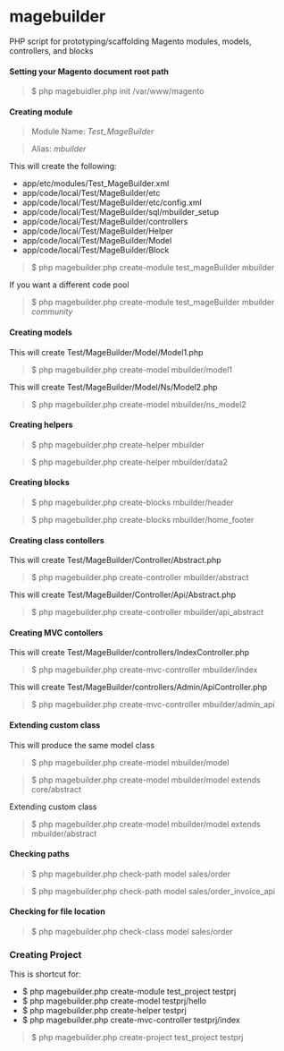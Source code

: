magebuilder
===========

PHP script for prototyping/scaffolding Magento modules, models, controllers, and blocks

#### Setting your Magento document root path
> $ php magebuidler.php init /var/www/magento


#### Creating module

> Module Name: *Test_MageBuilder*

> Alias: *mbuilder*

This will create the following:

- app/etc/modules/Test_MageBuilder.xml
- app/code/local/Test/MageBuilder/etc
- app/code/local/Test/MageBuilder/etc/config.xml
- app/code/local/Test/MageBuilder/sql/mbuilder_setup
- app/code/local/Test/MageBuilder/controllers
- app/code/local/Test/MageBuilder/Helper
- app/code/local/Test/MageBuilder/Model
- app/code/local/Test/MageBuilder/Block

>$ php magebuilder.php create-module test_mageBuilder mbuilder

If you want a different code pool

>$ php magebuilder.php create-module test_mageBuilder mbuilder *community*


#### Creating models

This will create Test/MageBuilder/Model/Model1.php

> $ php magebuilder.php create-model mbuilder/model1

This will create Test/MageBuilder/Model/Ns/Model2.php

> $ php magebuilder.php create-model mbuilder/ns_model2

#### Creating helpers

> $ php magebuilder.php create-helper mbuilder

> $ php magebuilder.php create-helper mbuilder/data2

#### Creating blocks

> $ php magebuilder.php create-blocks mbuilder/header

> $ php magebuilder.php create-blocks mbuilder/home_footer

#### Creating class contollers

This will create Test/MageBuilder/Controller/Abstract.php

> $ php magebuilder.php create-controller mbuilder/abstract

This will create Test/MageBuilder/Controller/Api/Abstract.php

> $ php magebuilder.php create-controller mbuilder/api_abstract

#### Creating MVC contollers

This will create Test/MageBuilder/controllers/IndexController.php

> $ php magebuilder.php create-mvc-controller mbuilder/index

This will create Test/MageBuilder/controllers/Admin/ApiController.php

> $ php magebuilder.php create-mvc-controller mbuilder/admin_api

#### Extending custom class

This will produce the same model class

> $ php magebuilder.php create-model mbuilder/model

> $ php magebuilder.php create-model mbuilder/model extends core/abstract

Extending custom class

> $ php magebuilder.php create-model mbuilder/model extends mbuilder/abstract

#### Checking paths

> $ php magebuilder.php check-path model sales/order

> $ php magebuilder.php check-path model sales/order_invoice_api

#### Checking for file location

> $ php magebuilder.php check-class model sales/order


### Creating Project

This is shortcut for:

- $ php magebuilder.php create-module test_project testprj
- $ php magebuilder.php create-model testprj/hello
- $ php magebuilder.php create-helper testprj
- $ php magebuilder.php create-mvc-controller testprj/index

> $ php magebuilder.php create-project test_project testprj
